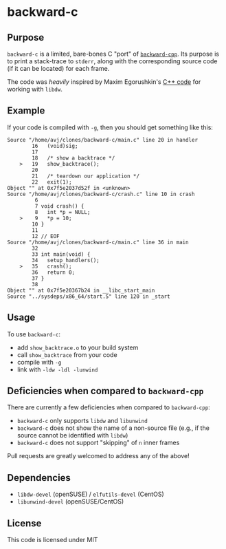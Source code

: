 # backward-c

## Purpose

`backward-c` is a limited, bare-bones C "port" of [`backward-cpp`](https://github.com/bombela/backward-cpp). Its purpose is to print a stack-trace to `stderr`, along with the corresponding source code (if it can be located) for each frame.

The code was *heavily* inspired by Maxim Egorushkin's [C++ code](https://stackoverflow.com/a/60713161) for working with `libdw`.

## Example

If your code is compiled with `-g`, then you should get something like this:

```
Source "/home/avj/clones/backward-c/main.c" line 20 in handler
        16   (void)sig;
        17
        18   /* show a backtrace */
    >   19   show_backtrace();
        20
        21   /* teardown our application */
        22   exit(1);
Object "" at 0x7f5e2037d52f in <unknown>
Source "/home/avj/clones/backward-c/crash.c" line 10 in crash
         6
         7 void crash() {
         8   int *p = NULL;
    >    9   *p = 10;
        10 }
        11
        12 // EOF
Source "/home/avj/clones/backward-c/main.c" line 36 in main
        32
        33 int main(void) {
        34   setup_handlers();
    >   35   crash();
        36   return 0;
        37 }
        38
Object "" at 0x7f5e20367b24 in __libc_start_main
Source "../sysdeps/x86_64/start.S" line 120 in _start
```

## Usage

To use `backward-c`:

* add `show_backtrace.o` to your build system
* call `show_backtrace` from your code
* compile with `-g`
* link with `-ldw -ldl -lunwind`

## Deficiencies when compared to `backward-cpp`

There are currently a few deficiencies when compared to `backward-cpp`:

* `backward-c` only supports `libdw` and `libunwind`
* `backward-c` does not show the name of a non-source file (e.g., if the source cannot be identified with `libdw`)
* `backward-c` does not support "skipping" of `n` inner frames

Pull requests are greatly welcomed to address any of the above!

## Dependencies

* `libdw-devel` (openSUSE) / `elfutils-devel` (CentOS)
* `libunwind-devel` (openSUSE/CentOS)

## License

This code is licensed under MIT

